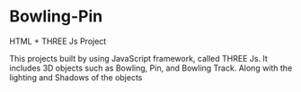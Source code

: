 # Bowling-Pin
HTML + THREE Js Project


This projects built by using JavaScript framework, called THREE Js.
It includes 3D objects such as Bowling, Pin, and Bowling Track. Along with the lighting and Shadows of the objects
